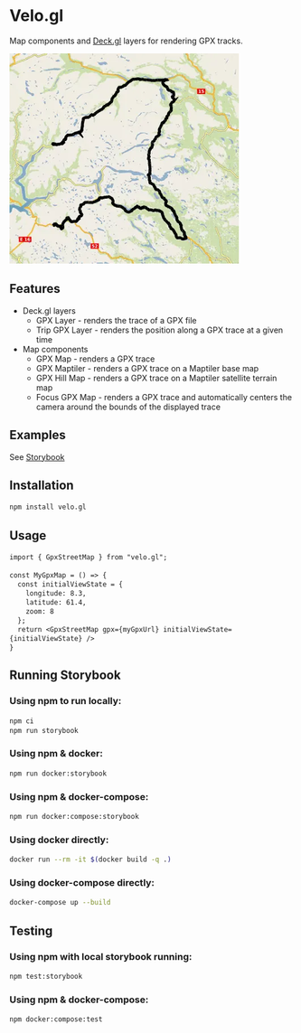 # Velo.gl

Map components and [Deck.gl](https://deck.gl/) layers for rendering GPX tracks.

![GpxLayer](sample/velo.gl.webp)

## Features
* Deck.gl layers
  * GPX Layer - renders the trace of a GPX file
  * Trip GPX Layer - renders the position along a GPX trace at a given time
* Map components
  * GPX Map - renders a GPX trace
  * GPX Maptiler - renders a GPX trace on a Maptiler base map
  * GPX Hill Map - renders a GPX trace on a Maptiler satellite terrain map
  * Focus GPX Map - renders a GPX trace and automatically centers the camera around the bounds of the displayed trace

## Examples
See [Storybook](https://hkfb.github.io/velo.gl/?path=/story/gpx-layer--gpx-layer-default)

## Installation

```sh
npm install velo.gl
```

## Usage
```TSX
import { GpxStreetMap } from "velo.gl";

const MyGpxMap = () => {
  const initialViewState = {
    longitude: 8.3,
    latitude: 61.4,
    zoom: 8
  };
  return <GpxStreetMap gpx={myGpxUrl} initialViewState={initialViewState} />
}
```

## Running Storybook

### Using npm to run locally:
```sh
npm ci
npm run storybook
```

### Using npm & docker:
```sh
npm run docker:storybook
```

### Using npm & docker-compose:
```sh
npm run docker:compose:storybook
```

### Using docker directly:
```sh
docker run --rm -it $(docker build -q .)
```

### Using docker-compose directly:
```sh
docker-compose up --build
```

## Testing

### Using npm with local storybook running:
```sh
npm test:storybook
```

### Using npm & docker-compose:
```sh
npm docker:compose:test
```


